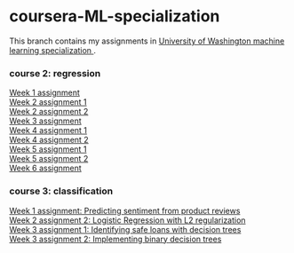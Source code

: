 # coursera-ML-specialization
This branch contains my assignments in <a title="Universiy of Washington machine learning specialization" href="https://www.coursera.org/specializations/machine-learning"> University of Washington machine learning specialization </a>.

<h3>course 2: regression</h3>
<a title="Week 1 assignment" href="https://github.com/SarahMestiri/coursera-ML-specialization/blob/regression/regression%20course/week1-assignment-simple%20regression.py">
     Week 1 assignment</a> <br>
<a title="Week 2 assignment 1" href="https://github.com/SarahMestiri/coursera-ML-specialization/blob/regression/regression%20course/week2-assignment1-multiple%20regression.py">
     Week 2 assignment 1</a> <br>
<a title="Week 2 assignment 2" href="https://github.com/SarahMestiri/coursera-ML-specialization/blob/regression/regression%20course/week2-assignment2-multiple%20regression.py">
     Week 2 assignment 2</a> <br>
     <a title="Week 3 assignment" href="https://github.com/SarahMestiri/coursera-ML-specialization/blob/regression/regression%20course/week3-assignment-performance%20assessment.py">
     Week 3 assignment</a> <br>
       <a title="Week 4 assignment 1" href="https://github.com/SarahMestiri/coursera-ML-specialization/blob/regression/regression%20course/week4-assignment1.py">
     Week 4 assignment 1</a> <br>
     <a title="Week 4 assignment 2" href="https://github.com/SarahMestiri/coursera-ML-specialization/blob/regression/regression%20course/week4-assignment2.py">
     Week 4 assignment 2</a> <br>
     <a title="Week 5 assignment 1" href="https://github.com/SarahMestiri/coursera-ML-specialization/blob/regression/regression%20course/week5-assignment1.py">
     Week 5 assignment 1</a> <br>
       <a title="Week 5 assignment 2" href="https://github.com/SarahMestiri/coursera-ML-specialization/blob/regression/regression%20course/week5-assignment2.py">
     Week 5 assignment 2</a> <br>
      <a title="Week 6 assignment" href="https://github.com/SarahMestiri/coursera-ML-specialization/blob/regression/regression%20course/week6-assignment.py"> Week 6 assignment </a> <br>
 <h3> course 3: classification </h3>
      <a title="Week 1 assignment" href="https://github.com/SarahMestiri/coursera-ML-specialization/blob/master/classification/week1.py">
      Week 1 assignment: Predicting sentiment from product reviews </a> <br>
       <a title="Week 2 assignment 2" href="https://github.com/SarahMestiri/coursera-ML-specialization/blob/master/classification/week2-assignment2.py">
      Week 2 assignment 2: Logistic Regression with L2 regularization </a> <br>
      <a title="Week 3 assignment 1" href="https://github.com/SarahMestiri/coursera-ML-specialization/blob/master/classification/module-5-decision-tree-assignment-1-blank.ipynb">
      Week 3 assignment 1: Identifying safe loans with decision trees </a> <br>
     <a title="Week 3 assignment 2" href="https://github.com/SarahMestiri/coursera-ML-specialization/blob/master/classification/module-5-decision-tree-assignment-2-blank.ipynb">
      Week 3 assignment 2: Implementing binary decision trees </a> <br> 
     
